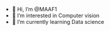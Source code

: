 - 👋 Hi, I’m @MAAF1
- 👀 I’m interested in Computer vision
- 🌱 I’m currently learning Data science


<!---
MAAF1/MAAF1 is a ✨ special ✨ repository because its `README.md` (this file) appears on your GitHub profile.
You can click the Preview link to take a look at your changes.
--->

